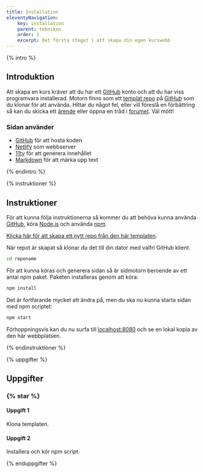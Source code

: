 ```yaml
---
title: Installation
eleventyNavigation:
    key: installation
    parent: tekniken
    order: 1
    excerpt: Det första steget i att skapa din egen kurswebb
---
```


{% intro %}

## Introduktion

Att skapa en kurs kräver att du har ett [GitHub](https://github.com/) konto och att du har viss
programvara installerad. Motorn finns som ett [templat repo](https://github.com/jensnti/tod)
på [GitHub](https://github.com/) som du klonar för att använda. Hittar du något fel,
eller vill föreslå en förbättring så kan du skicka ett [ärende](https://github.com/jensnti/tod/issues)
eller öppna en tråd i [forumet](https://github.com/jensnti/tod/discussions).
Väl mött!

### Sidan använder

-   [GitHub](https://github.com/) för att hosta koden
-   [Netlify](https://www.netlify.com/) som webbserver
-   [11ty](https://www.11ty.dev/) för att generera innehållet
-   [Markdown](https://www.markdownguide.org/) för att märka upp text

{% endintro %}

{% instruktioner %}

## Instruktioner

För att kunna följa instruktionerna så kommer du att behöva kunna använda
[GitHub](https://github.com/), köra [Node.js](https://nodejs.org/) och använda [npm](https://www.npmjs.com/).

[Klicka här för att skapa ett nytt repo från den här templaten](https://github.com/jensnti/tod/generate).

När repot är skapat så klonar du det till din dator med valfri GitHub klient.

```bash
cd reponame
```

För att kunna köras och generera sidan så är sidmotorn beroende av ett antal npm paket.
Paketen installeras genom att köra:

```bash
npm install
```

Det är fortfarande mycket att ändra på, men du ska nu kunna starta sidan med npm scriptet:

```bash
npm start
```

Förhoppningsvis kan du nu surfa till [localhost:8080](http://localhost:8080) och se en lokal
kopia av den här webbplatsen.

{% endinstruktioner %}

{% uppgifter %}

## Uppgifter

### {% star %}

#### Uppgift 1

Klona templaten.

#### Uppgift 2

Installera och kör npm script.

{% enduppgifter %}
